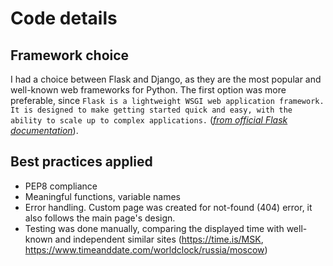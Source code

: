 # Code details
## Framework choice
I had a choice between Flask and Django,
as they are the most popular and well-known web frameworks for Python.
The first option was more preferable, since
`Flask is a lightweight WSGI web application framework.
It is designed to make getting started quick and easy,
with the ability to scale up to complex applications.`
(<i><a href='https://flask.palletsprojects.com/en/stable/'>from official Flask documentation</a></i>).
## Best practices applied
- PEP8 compliance
- Meaningful functions, variable names
- Error handling. Custom page was created for not-found (404) error,
it also follows the main page's design.
- Testing was done manually, comparing the displayed time with well-known and independent
similar sites (https://time.is/MSK, https://www.timeanddate.com/worldclock/russia/moscow)